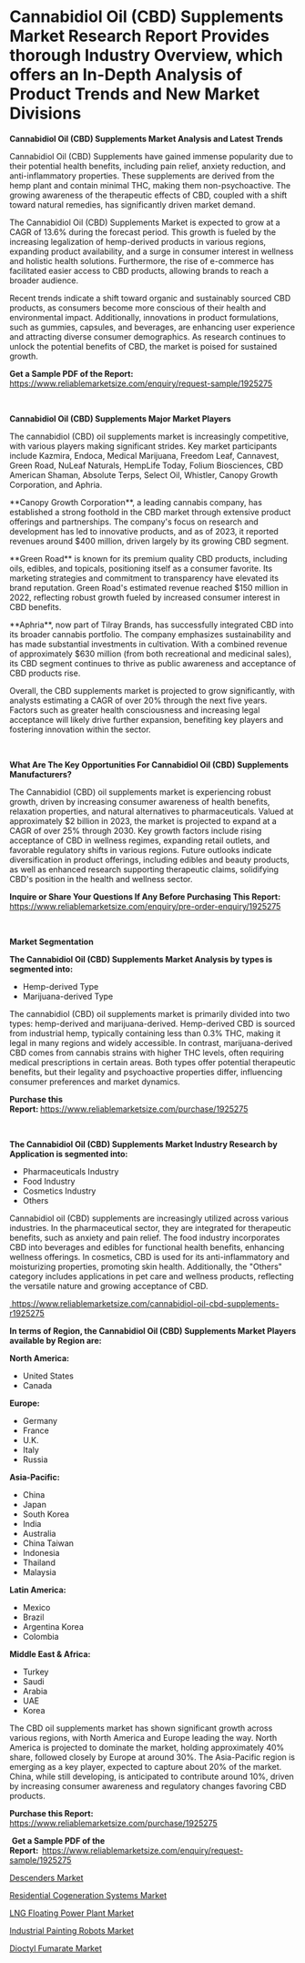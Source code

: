 <p><h1>Cannabidiol Oil (CBD) Supplements Market Research Report Provides thorough Industry Overview, which offers an In-Depth Analysis of Product Trends and New Market Divisions</h1></p><p><strong>Cannabidiol Oil (CBD) Supplements Market Analysis and Latest Trends</strong></p>
<p><p>Cannabidiol Oil (CBD) Supplements have gained immense popularity due to their potential health benefits, including pain relief, anxiety reduction, and anti-inflammatory properties. These supplements are derived from the hemp plant and contain minimal THC, making them non-psychoactive. The growing awareness of the therapeutic effects of CBD, coupled with a shift toward natural remedies, has significantly driven market demand.</p><p>The Cannabidiol Oil (CBD) Supplements Market is expected to grow at a CAGR of 13.6% during the forecast period. This growth is fueled by the increasing legalization of hemp-derived products in various regions, expanding product availability, and a surge in consumer interest in wellness and holistic health solutions. Furthermore, the rise of e-commerce has facilitated easier access to CBD products, allowing brands to reach a broader audience.</p><p>Recent trends indicate a shift toward organic and sustainably sourced CBD products, as consumers become more conscious of their health and environmental impact. Additionally, innovations in product formulations, such as gummies, capsules, and beverages, are enhancing user experience and attracting diverse consumer demographics. As research continues to unlock the potential benefits of CBD, the market is poised for sustained growth.</p></p>
<p><strong>Get a Sample PDF of the Report:&nbsp;</strong> <a href="https://www.reliablemarketsize.com/enquiry/request-sample/1925275?utm_campaign=1833&utm_medium=2&utm_source=Github&utm_content=ia&utm_term=28032025&utm_id=cannabidiol-oil-cbd-supplements">https://www.reliablemarketsize.com/enquiry/request-sample/1925275</a></p>
<p>&nbsp;</p>
<p><strong>Cannabidiol Oil (CBD) Supplements Major Market Players</strong></p>
<p><p>The cannabidiol (CBD) oil supplements market is increasingly competitive, with various players making significant strides. Key market participants include Kazmira, Endoca, Medical Marijuana, Freedom Leaf, Cannavest, Green Road, NuLeaf Naturals, HempLife Today, Folium Biosciences, CBD American Shaman, Absolute Terps, Select Oil, Whistler, Canopy Growth Corporation, and Aphria.</p><p>**Canopy Growth Corporation**, a leading cannabis company, has established a strong foothold in the CBD market through extensive product offerings and partnerships. The company's focus on research and development has led to innovative products, and as of 2023, it reported revenues around $400 million, driven largely by its growing CBD segment.</p><p>**Green Road** is known for its premium quality CBD products, including oils, edibles, and topicals, positioning itself as a consumer favorite. Its marketing strategies and commitment to transparency have elevated its brand reputation. Green Road's estimated revenue reached $150 million in 2022, reflecting robust growth fueled by increased consumer interest in CBD benefits.</p><p>**Aphria**, now part of Tilray Brands, has successfully integrated CBD into its broader cannabis portfolio. The company emphasizes sustainability and has made substantial investments in cultivation. With a combined revenue of approximately $630 million (from both recreational and medicinal sales), its CBD segment continues to thrive as public awareness and acceptance of CBD products rise.</p><p>Overall, the CBD supplements market is projected to grow significantly, with analysts estimating a CAGR of over 20% through the next five years. Factors such as greater health consciousness and increasing legal acceptance will likely drive further expansion, benefiting key players and fostering innovation within the sector.</p></p>
<p>&nbsp;</p>
<p><strong>What Are The Key Opportunities For Cannabidiol Oil (CBD) Supplements Manufacturers?</strong></p>
<p><p>The Cannabidiol (CBD) oil supplements market is experiencing robust growth, driven by increasing consumer awareness of health benefits, relaxation properties, and natural alternatives to pharmaceuticals. Valued at approximately $2 billion in 2023, the market is projected to expand at a CAGR of over 25% through 2030. Key growth factors include rising acceptance of CBD in wellness regimes, expanding retail outlets, and favorable regulatory shifts in various regions. Future outlooks indicate diversification in product offerings, including edibles and beauty products, as well as enhanced research supporting therapeutic claims, solidifying CBD's position in the health and wellness sector.</p></p>
<p><strong>Inquire or Share Your Questions If Any Before Purchasing This Report:</strong> <a href="https://www.reliablemarketsize.com/enquiry/pre-order-enquiry/1925275?utm_campaign=1833&utm_medium=2&utm_source=Github&utm_content=ia&utm_term=28032025&utm_id=cannabidiol-oil-cbd-supplements">https://www.reliablemarketsize.com/enquiry/pre-order-enquiry/1925275</a></p>
<p>&nbsp;</p>
<p><strong>Market Segmentation</strong></p>
<p><strong>The Cannabidiol Oil (CBD) Supplements Market Analysis by types is segmented into:</strong></p>
<p><ul><li>Hemp-derived Type</li><li>Marijuana-derived Type</li></ul></p>
<p><p>The cannabidiol (CBD) oil supplements market is primarily divided into two types: hemp-derived and marijuana-derived. Hemp-derived CBD is sourced from industrial hemp, typically containing less than 0.3% THC, making it legal in many regions and widely accessible. In contrast, marijuana-derived CBD comes from cannabis strains with higher THC levels, often requiring medical prescriptions in certain areas. Both types offer potential therapeutic benefits, but their legality and psychoactive properties differ, influencing consumer preferences and market dynamics.</p></p>
<p><strong>Purchase this Report:&nbsp;</strong><a href="https://www.reliablemarketsize.com/purchase/1925275?utm_campaign=1833&utm_medium=2&utm_source=Github&utm_content=ia&utm_term=28032025&utm_id=cannabidiol-oil-cbd-supplements">https://www.reliablemarketsize.com/purchase/1925275</a></p>
<p>&nbsp;</p>
<p><strong>The Cannabidiol Oil (CBD) Supplements Market Industry Research by Application is segmented into:</strong></p>
<p><ul><li>Pharmaceuticals Industry</li><li>Food Industry</li><li>Cosmetics Industry</li><li>Others</li></ul></p>
<p><p>Cannabidiol oil (CBD) supplements are increasingly utilized across various industries. In the pharmaceutical sector, they are integrated for therapeutic benefits, such as anxiety and pain relief. The food industry incorporates CBD into beverages and edibles for functional health benefits, enhancing wellness offerings. In cosmetics, CBD is used for its anti-inflammatory and moisturizing properties, promoting skin health. Additionally, the "Others" category includes applications in pet care and wellness products, reflecting the versatile nature and growing acceptance of CBD.</p></p>
<p><a href="https://www.reliablemarketsize.com/cannabidiol-oil-cbd-supplements-r1925275?utm_campaign=1833&utm_medium=2&utm_source=Github&utm_content=ia&utm_term=28032025&utm_id=cannabidiol-oil-cbd-supplements">&nbsp;https://www.reliablemarketsize.com/cannabidiol-oil-cbd-supplements-r1925275</a></p>
<p><strong>In terms of Region, the Cannabidiol Oil (CBD) Supplements Market Players available by Region are:</strong></p>
<p>
    <p> <strong> North America: </strong>
        <ul>
            <li>United States</li>
            <li>Canada</li>
        </ul>
        </p> 
    <p> <strong> Europe: </strong>
        <ul>
            <li>Germany</li>
            <li>France</li>
            <li>U.K.</li>
            <li>Italy</li>
            <li>Russia</li>
        </ul>
        </p> 
    <p> <strong> Asia-Pacific: </strong>
        <ul>
            <li>China</li>
            <li>Japan</li>
            <li>South Korea</li>
            <li>India</li>
            <li>Australia</li>
            <li>China Taiwan</li>
            <li>Indonesia</li>
            <li>Thailand</li>
            <li>Malaysia</li>
        </ul>
        </p> 
    <p> <strong> Latin America: </strong>
        <ul>
            <li>Mexico</li>
            <li>Brazil</li>
            <li>Argentina Korea</li>
            <li>Colombia</li>
        </ul>
        </p> 
    <p> <strong> Middle East & Africa: </strong>
        <ul>
            <li>Turkey</li>
            <li>Saudi</li>
            <li>Arabia</li>
            <li>UAE</li>
            <li>Korea</li>
        </ul>
    </p>
    </p>
<p><p>The CBD oil supplements market has shown significant growth across various regions, with North America and Europe leading the way. North America is projected to dominate the market, holding approximately 40% share, followed closely by Europe at around 30%. The Asia-Pacific region is emerging as a key player, expected to capture about 20% of the market. China, while still developing, is anticipated to contribute around 10%, driven by increasing consumer awareness and regulatory changes favoring CBD products.</p></p>
<p><strong>Purchase this Report: </strong><a href="https://www.reliablemarketsize.com/purchase/1925275?utm_campaign=1833&utm_medium=2&utm_source=Github&utm_content=ia&utm_term=28032025&utm_id=cannabidiol-oil-cbd-supplements">https://www.reliablemarketsize.com/purchase/1925275</a></p>
<p>&nbsp;<strong>Get a Sample PDF of the Report:&nbsp;&nbsp;</strong><a href="https://www.reliablemarketsize.com/enquiry/request-sample/1925275?utm_campaign=1833&utm_medium=2&utm_source=Github&utm_content=ia&utm_term=28032025&utm_id=cannabidiol-oil-cbd-supplements">https://www.reliablemarketsize.com/enquiry/request-sample/1925275</a></p>
<p><strong></strong></p>
<p><p><a href="https://github.com/zeraikulkawb/Market-Research-Report-List-1/blob/main/descenders-market.md?utm_campaign=1833&utm_medium=2&utm_source=Github&utm_content=ia&utm_term=28032025&utm_id=cannabidiol-oil-cbd-supplements">Descenders Market</a></p><p><a href="https://github.com/rojannovarwd/Market-Research-Report-List-1/blob/main/residential-cogeneration-systems-market.md?utm_campaign=1833&utm_medium=2&utm_source=Github&utm_content=ia&utm_term=28032025&utm_id=cannabidiol-oil-cbd-supplements">Residential Cogeneration Systems Market</a></p><p><a href="https://github.com/dichkotuanny/Market-Research-Report-List-1/blob/main/lng-floating-power-plant-market.md?utm_campaign=1833&utm_medium=2&utm_source=Github&utm_content=ia&utm_term=28032025&utm_id=cannabidiol-oil-cbd-supplements">LNG Floating Power Plant Market</a></p><p><a href="https://github.com/dandatesha7q/Market-Research-Report-List-1/blob/main/industrial-painting-robots-market.md?utm_campaign=1833&utm_medium=2&utm_source=Github&utm_content=ia&utm_term=28032025&utm_id=cannabidiol-oil-cbd-supplements">Industrial Painting Robots Market</a></p><p><a href="https://github.com/rullihipes6h/Market-Research-Report-List-1/blob/main/dioctyl-fumarate-market.md?utm_campaign=1833&utm_medium=2&utm_source=Github&utm_content=ia&utm_term=28032025&utm_id=cannabidiol-oil-cbd-supplements">Dioctyl Fumarate Market</a></p></p>